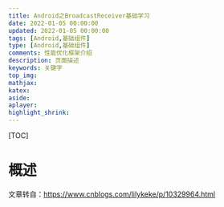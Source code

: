 ```yaml
---
title: Android之BroadcastReceiver基础学习
date: 2022-01-05 00:00:00
updated: 2022-01-05 00:00:00
tags: [Android,基础组件]
type: [Android,基础组件]
comments: 性能优化框架介绍
description: 页面描述
keywords: 关键字
top_img:
mathjax:
katex:
aside:
aplayer:
highlight_shrink:
---
```


[TOC]

# 概述

文章转自：https://www.cnblogs.com/lilykeke/p/10329964.html

